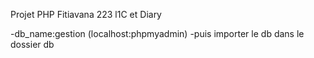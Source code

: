 Projet PHP 
Fitiavana 223 l1C et
Diary

-db_name:gestion (localhost:phpmyadmin)
-puis importer le db dans le dossier db

